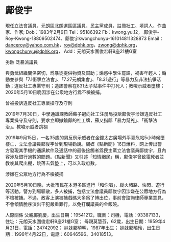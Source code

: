 # 鄺俊宇

現任立法會議員，元朗區北朗選區區議員，民主黨成員，註冊社工、填詞人、作曲家、作家;
Dob：1983年2月9日
Tel：95186392
Fb：kwong.yu.12， 鄺俊宇-Roy-Kwong-18809502474、鄺俊宇kwongchunyu-161014811328873
Email：danceroy@yahoo.com.hk，roy@dphk.org，zwong@dphk.org，kwongchunyu@dphk.org，
Add：元朗天水圍俊宏軒9座21樓G室


劣跡
泛暴派議員

與勇武組織關係密切，爲暴徒提供物資及幫助；煽惑中學生罷課，禍害年輕人；煽動並參與「7.1衝擊立法會」、「7.27元朗集會」、「8.31遊行」等暴力及非法抗爭活動；違反社工專業守則；造謠警察在831太子站事件中打死人；教唆示威者墮樓；2020年5月10日晚因涉在公衆地方行爲不檢被捕。

曾被投訴違反社工專業操守及守則

2019年7月30日，中學通識課教師蘇子冠向社工注册局投訴鄺俊宇涉嫌違反社工專業操守及守則，要求立即撤銷鄺的社工牌，蘇又指鄺「暴力幫兇」、「衝擊法治」。教唆示威者跳棚

2019年9月15日，一名35歲的男反例示威者在金鐘太古廣場外平臺危站5小時候墮樓亡，立法會議員鄺俊宇曾到現場勸說。網媒《點新聞》16日爆料，网上传出警方發現其手機的通訊軟件及通話中的最後接觸者爲民主黨立法會議員鄺俊宇，且內容涉及銀行過數的問題。《點新聞》又引述「知情網民」稱，鄺俊宇曾致電死者並教唆其爬出棚，跳落去氣墊上，可以入政府數。

涉嫌在公眾地方行為不檢被捕

2020年5月10日晚，大批市民在本港多區進行「和你唱」、縱火堵路、快閃、遊行等活動，警方到場驅散，多人被捕，包括立法會議員鄺俊宇因涉嫌在公眾地方行為不檢被捕。不過，政客上演被捕戲碼大多爲了博出位，事前會諮詢律師專業意見，不會傾情脫序演出干犯嚴重罪行，以免打爛議員的金飯碗。

人際關係
父親鄺劉慶，出生日期：19541212，職業：司機，電話：93387133，住址：元朗天水圍俊宏軒9座21樓G室；
母親莫慧芬，62歲，出生日期：1959年4月21日，電話：24742092；
妹妹鄺曉明，1987年出生；
妹妹鄺曉玲，出生日期：1996年4月22日，電話：60646596、34018513。
